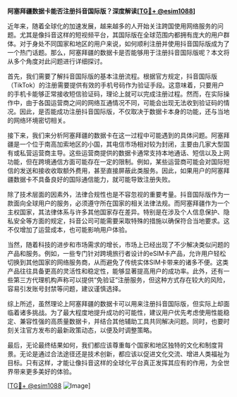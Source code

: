 **阿塞拜疆数据卡能否注册抖音国际版？深度解读[[TG💪+ @esim1088](https://t.me/s/esim1088)]**

近年来，随着全球化的加速发展，越来越多的人开始关注跨国使用网络服务的问题。尤其是像抖音这样的短视频平台，其国际版在全球范围内都拥有庞大的用户群体。对于身处不同国家和地区的用户来说，如何顺利注册并使用抖音国际版成为了一个热门话题。那么，阿塞拜疆的数据卡是否能够用于注册抖音国际版呢？本文将从多个角度对此问题进行详细探讨。

首先，我们需要了解抖音国际版的基本注册流程。根据官方规定，抖音国际版（TikTok）的注册需要提供有效的手机号码作为验证手段。这意味着，只要用户的手机卡能够正常接收短信验证码，理论上就可以完成注册过程。然而，在实际操作中，由于各国运营商之间的网络互通情况不同，可能会出现无法收到验证码的情况。因此，是否能成功注册抖音国际版，不仅取决于数据卡本身的功能，还与当地的网络环境密切相关。

接下来，我们来分析阿塞拜疆的数据卡在这一过程中可能遇到的具体问题。阿塞拜疆是一个位于南高加索地区的小国，其电信市场相对较为封闭，主要由几家大型国有或私营运营商主导。这些运营商提供的数据卡通常支持本地通话、短信以及上网功能，但在跨境通信方面可能存在一定的限制。例如，某些运营商可能会对国际短信的发送和接收收取额外费用，甚至直接屏蔽此类服务。因此，如果用户的阿塞拜疆数据卡不具备良好的国际通信能力，就可能导致注册失败。

除了技术层面的因素外，法律合规性也是不容忽视的重要考量。抖音国际版作为一款面向全球用户的服务，必须遵守所在国家的相关法律法规。而阿塞拜疆作为一个主权国家，其法律体系与许多其他国家存在差异。特别是在涉及个人信息保护、隐私安全等方面的规定，抖音公司可能需要采取特殊的措施以确保符合当地要求。这不仅增加了运营成本，也可能影响用户体验。

当然，随着科技的进步和市场需求的增长，市场上已经出现了不少解决类似问题的产品和服务。例如，一些专门针对跨境旅行者设计的eSIM卡产品，允许用户轻松切换到其他国家的网络服务商，从而避免了传统实体SIM卡带来的诸多不便。这类产品往往具备更高的灵活性和稳定性，能够显著提高用户的成功率。此外，还有一些第三方代理机构声称可以提供“免验证”注册服务，但这种方式存在较大的风险，容易引发账号封禁等问题，建议谨慎选择。

综上所述，虽然理论上阿塞拜疆的数据卡可以用来注册抖音国际版，但实际上却面临着诸多挑战。为了最大程度地提升成功的可能性，建议用户优先考虑使用性能稳定、兼容性强的高质量数据卡，并结合其他辅助工具共同解决问题。同时，也要时刻关注官方发布的最新政策动态，以便及时调整策略。

最后，无论最终结果如何，我们都应该尊重每个国家和地区独特的文化和制度背景。无论是通过合法途径还是技术创新，都应该以促进文化交流、增进人类福祉为目标。只有这样，才能让像抖音这样的全球化平台真正发挥其应有的作用，为全世界带来更多美好的体验。

[[TG💪+ @esim1088](https://t.me/s/esim1088) ![Image](https://i.postimg.cc/4NQfJmqS/Snipaste-2025-05-13-00-14-12.png)]